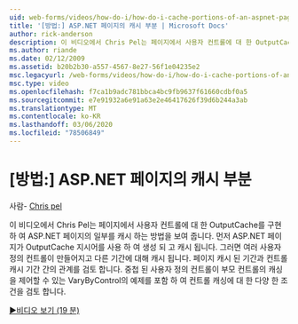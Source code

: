 ```yaml
---
uid: web-forms/videos/how-do-i/how-do-i-cache-portions-of-an-aspnet-page
title: '[방법:] ASP.NET 페이지의 캐시 부분 | Microsoft Docs'
author: rick-anderson
description: 이 비디오에서 Chris Pel는 페이지에서 사용자 컨트롤에 대 한 OutputCache를 구현 하 여 ASP.NET 페이지의 일부를 캐시 하는 방법을 보여 줍니다. 첫째, ...
ms.author: riande
ms.date: 02/12/2009
ms.assetid: b20b2b30-a557-4567-8e27-56f1e04235e2
msc.legacyurl: /web-forms/videos/how-do-i/how-do-i-cache-portions-of-an-aspnet-page
msc.type: video
ms.openlocfilehash: f7ca1b9adc781bbca4bc9fb9637f61660cdbf0a5
ms.sourcegitcommit: e7e91932a6e91a63e2e46417626f39d6b244a3ab
ms.translationtype: MT
ms.contentlocale: ko-KR
ms.lasthandoff: 03/06/2020
ms.locfileid: "78506849"
---
```

# <a name="how-do-i-cache-portions-of-an-aspnet-page"></a>[방법:] ASP.NET 페이지의 캐시 부분

사람- [Chris pel](https://twitter.com/chrispels)

이 비디오에서 Chris Pel는 페이지에서 사용자 컨트롤에 대 한 OutputCache를 구현 하 여 ASP.NET 페이지의 일부를 캐시 하는 방법을 보여 줍니다. 먼저 ASP.NET 페이지가 OutputCache 지시어를 사용 하 여 생성 되 고 캐시 됩니다. 그러면 여러 사용자 정의 컨트롤이 만들어지고 다른 기간에 대해 캐시 됩니다. 페이지 캐시 된 기간과 컨트롤 캐시 기간 간의 관계를 검토 합니다. 중첩 된 사용자 정의 컨트롤이 부모 컨트롤의 캐싱을 제어할 수 있는 VaryByControl의 예제를 포함 하 여 컨트롤 캐싱에 대 한 다양 한 조건을 검토 합니다.

[&#9654;비디오 보기 (19 분)](https://channel9.msdn.com/Blogs/ASP-NET-Site-Videos/how-do-i-cache-portions-of-an-aspnet-page)
